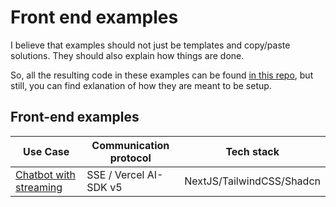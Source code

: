 # Front end examples

I believe that examples should not just be templates and copy/paste solutions. They should also explain how things are done.

So, all the resulting code in these examples can be found [in this repo](#), but still, you can find exlanation of how they are meant to be setup.

## Front-end examples

| Use Case | Communication protocol | Tech stack |
|----------|--------------------|------------|
| [Chatbot with streaming](./vercel-aisdk-5.md) | SSE / Vercel AI-SDK v5 | NextJS/TailwindCSS/Shadcn |

